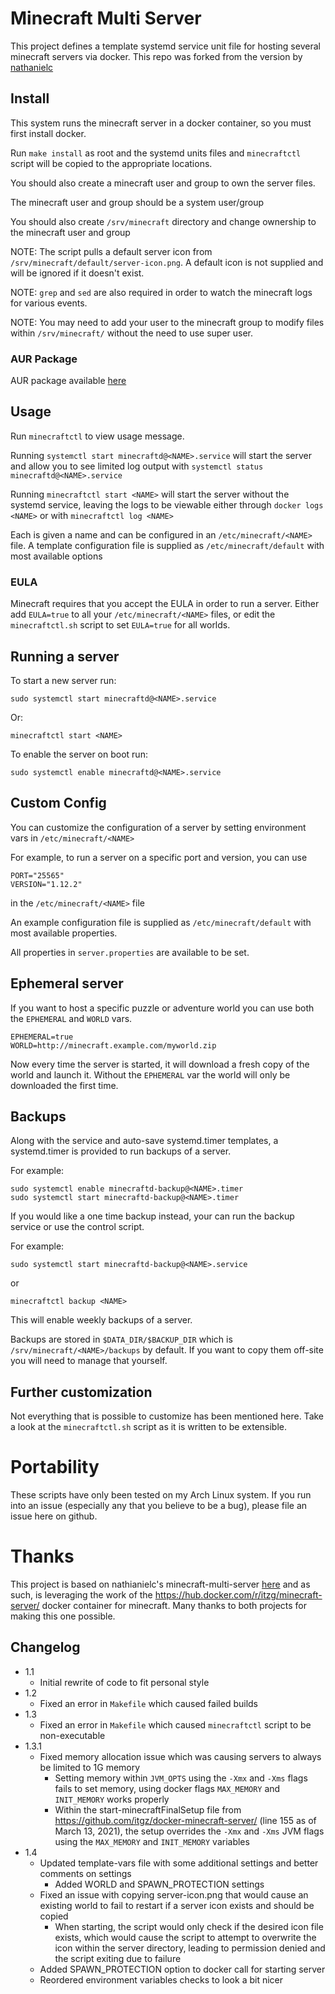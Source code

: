 # Minecraft Multi Server

This project defines a template systemd service unit file for hosting several minecraft servers via docker.
This repo was forked from the version by [nathanielc](https://github.com/nathanielc/minecraft-multi-server)

## Install

This system runs the minecraft server in a docker container, so you must first install docker.

Run `make install` as root and the systemd units files and `minecraftctl` script will be copied to the appropriate locations.

You should also create a minecraft user and group to own the server files.

The minecraft user and group should be a system user/group

You should also create `/srv/minecraft` directory and change ownership to the minecraft user and group

NOTE: The script pulls a default server icon from `/srv/minecraft/default/server-icon.png`. A default icon is not supplied and will be ignored if it doesn't exist.

NOTE: `grep` and `sed` are also required in order to watch the minecraft logs for various events.

NOTE: You may need to add your user to the minecraft group to modify files within `/srv/minecraft/` without the need to use super user.

### AUR Package

AUR package available [here](https://aur.archlinux.org/packages/minecraft-server-manager/)

## Usage

Run `minecraftctl` to view usage message.

Running `systemctl start minecraftd@<NAME>.service` will start the server and allow you to see limited log output with `systemctl status minecraftd@<NAME>.service`

Running `minecraftctl start <NAME>` will start the server without the systemd service, leaving the logs to be viewable either through `docker logs <NAME>` or with `minecraftctl log <NAME>`

Each is given a name and can be configured in an `/etc/minecraft/<NAME>` file.
A template configuration file is supplied as `/etc/minecraft/default` with most available options

### EULA

Minecraft requires that you accept the EULA in order to run a server.
Either add `EULA=true` to all your `/etc/minecraft/<NAME>` files, or edit the `minecraftctl.sh` script to set `EULA=true` for all worlds.

## Running a server

To start a new server run:

```
sudo systemctl start minecraftd@<NAME>.service
```
Or:
```
minecraftctl start <NAME>
```

To enable the server on boot run:

```
sudo systemctl enable minecraftd@<NAME>.service
```

## Custom Config

You can customize the configuration of a server by setting environment vars in `/etc/minecraft/<NAME>`

For example, to run a server on a specific port and version, you can use

```
PORT="25565"
VERSION="1.12.2"
```

in the `/etc/minecraft/<NAME>` file

An example configuration file is supplied as `/etc/minecraft/default` with most available properties.

All properties in `server.properties` are available to be set.

## Ephemeral server

If you want to host a specific puzzle or adventure world you can use both the `EPHEMERAL` and `WORLD` vars.

```
EPHEMERAL=true
WORLD=http://minecraft.example.com/myworld.zip
```

Now every time the server is started, it will download a fresh copy of the world and launch it.
Without the `EPHEMERAL` var the world will only be downloaded the first time.

## Backups

Along with the service and auto-save systemd.timer templates, a systemd.timer is provided to run backups of a server.

For example:

```
sudo systemctl enable minecraftd-backup@<NAME>.timer
sudo systemctl start minecraftd-backup@<NAME>.timer
```

If you would like a one time backup instead, your can run the backup service or use the control script.

For example:

```
sudo systemctl start minecraftd-backup@<NAME>.service
```

or

```
minecraftctl backup <NAME>
```

This will enable weekly backups of a server.

Backups are stored in `$DATA_DIR/$BACKUP_DIR` which is `/srv/minecraft/<NAME>/backups` by default.
If you want to copy them off-site you will need to manage that yourself.


## Further customization

Not everything that is possible to customize has been mentioned here.
Take a look at the `minecraftctl.sh` script as it is written to be extensible.

# Portability

These scripts have only been tested on my Arch Linux system.
If you run into an issue (especially any that you believe to be a bug), please file an issue here on github.

# Thanks

This project is based on nathianielc's minecraft-multi-server [here](https://github.com/nathanielc/minecraft-multi-server) and as such, is leveraging the work of the https://hub.docker.com/r/itzg/minecraft-server/ docker container for minecraft.
Many thanks to both projects for making this one possible.

## Changelog

- 1.1
  - Initial rewrite of code to fit personal style
- 1.2
  - Fixed an error in `Makefile` which caused failed builds
- 1.3
  - Fixed an error in `Makefile` which caused `minecraftctl` script to be non-executable
- 1.3.1
  - Fixed memory allocation issue which was causing servers to always be limited to 1G memory
    - Setting memory within `JVM_OPTS` using the `-Xmx` and `-Xms` flags fails to set memory, using docker flags `MAX_MEMORY` and `INIT_MEMORY` works properly
    - Within the start-minecraftFinalSetup file from https://github.com/itgz/docker-minecraft-server/ (line 155 as of March 13, 2021), the setup overrides the `-Xmx` and `-Xms` JVM flags using the `MAX_MEMORY` and `INIT_MEMORY` variables
- 1.4
  - Updated template-vars file with some additional settings and better comments on settings
    - Added WORLD and SPAWN_PROTECTION settings
  - Fixed an issue with copying server-icon.png that would cause an existing world to fail to restart if a server icon exists and should be copied
    - When starting, the script would only check if the desired icon file exists, which would cause the script to attempt to overwrite the icon within the server directory, leading to permission denied and the script exiting due to failure
  - Added SPAWN_PROTECTION option to docker call for starting server
  - Reordered environment variables checks to look a bit nicer